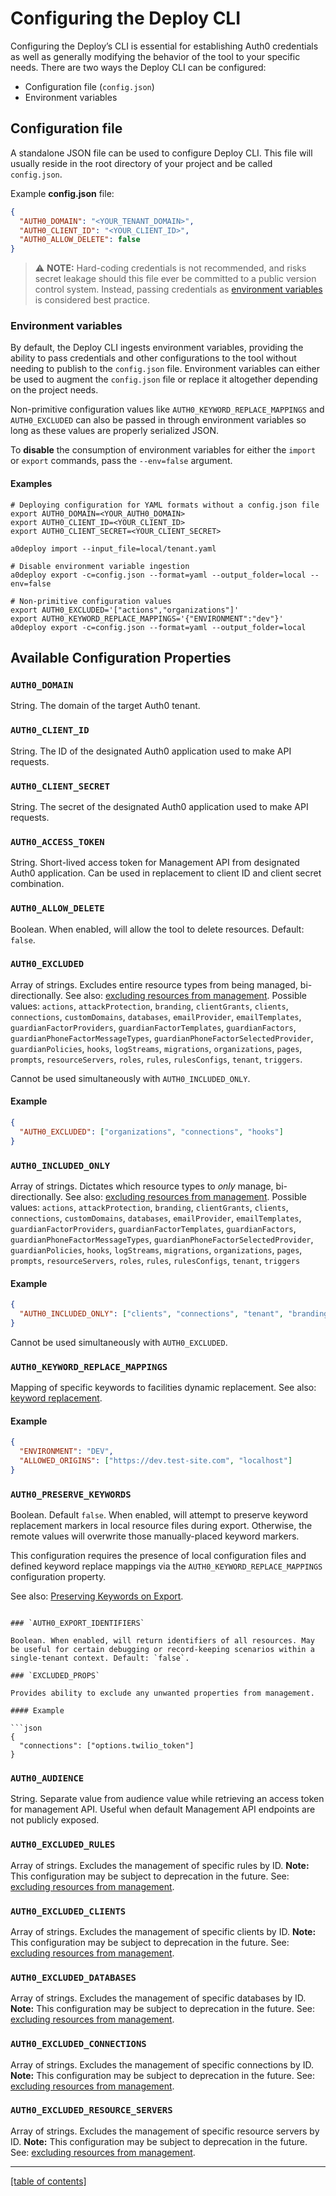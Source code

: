 # Configuring the Deploy CLI

Configuring the Deploy’s CLI is essential for establishing Auth0 credentials as well as generally modifying the behavior of the tool to your specific needs. There are two ways the Deploy CLI can be configured:

- Configuration file (`config.json`)
- Environment variables

## Configuration file

A standalone JSON file can be used to configure Deploy CLI. This file will usually reside in the root directory of your project and be called `config.json`.

Example **config.json** file:

```json
{
  "AUTH0_DOMAIN": "<YOUR_TENANT_DOMAIN>",
  "AUTH0_CLIENT_ID": "<YOUR_CLIENT_ID>",
  "AUTH0_ALLOW_DELETE": false
}
```

> ⚠️ **NOTE:** Hard-coding credentials is not recommended, and risks secret leakage should this file ever be committed to a public version control system. Instead, passing credentials as [environment variables](#environment-variables) is considered best practice.

### Environment variables

By default, the Deploy CLI ingests environment variables, providing the ability to pass credentials and other configurations to the tool without needing to publish to the `config.json` file. Environment variables can either be used to augment the `config.json` file or replace it altogether depending on the project needs.

Non-primitive configuration values like `AUTH0_KEYWORD_REPLACE_MAPPINGS` and `AUTH0_EXCLUDED` can also be passed in through environment variables so long as these values are properly serialized JSON.

To **disable** the consumption of environment variables for either the `import` or `export` commands, pass the `--env=false` argument.

#### Examples

```shell
# Deploying configuration for YAML formats without a config.json file
export AUTH0_DOMAIN=<YOUR_AUTH0_DOMAIN>
export AUTH0_CLIENT_ID=<YOUR_CLIENT_ID>
export AUTH0_CLIENT_SECRET=<YOUR_CLIENT_SECRET>

a0deploy import --input_file=local/tenant.yaml

# Disable environment variable ingestion
a0deploy export -c=config.json --format=yaml --output_folder=local --env=false

# Non-primitive configuration values
export AUTH0_EXCLUDED='["actions","organizations"]'
export AUTH0_KEYWORD_REPLACE_MAPPINGS='{"ENVIRONMENT":"dev"}'
a0deploy export -c=config.json --format=yaml --output_folder=local
```

## Available Configuration Properties

### `AUTH0_DOMAIN`

String. The domain of the target Auth0 tenant.

### `AUTH0_CLIENT_ID`

String. The ID of the designated Auth0 application used to make API requests.

### `AUTH0_CLIENT_SECRET`

String. The secret of the designated Auth0 application used to make API requests.

### `AUTH0_ACCESS_TOKEN`

String. Short-lived access token for Management API from designated Auth0 application. Can be used in replacement to client ID and client secret combination.

### `AUTH0_ALLOW_DELETE`

Boolean. When enabled, will allow the tool to delete resources. Default: `false`.

### `AUTH0_EXCLUDED`

Array of strings. Excludes entire resource types from being managed, bi-directionally. See also: [excluding resources from management](excluding-from-management.md). Possible values: `actions`, `attackProtection`, `branding`, `clientGrants`, `clients`, `connections`, `customDomains`, `databases`, `emailProvider`, `emailTemplates`, `guardianFactorProviders`, `guardianFactorTemplates`, `guardianFactors`, `guardianPhoneFactorMessageTypes`, `guardianPhoneFactorSelectedProvider`, `guardianPolicies`, `hooks`, `logStreams`, `migrations`, `organizations`, `pages`, `prompts`, `resourceServers`, `roles`, `rules`, `rulesConfigs`, `tenant`, `triggers`.

Cannot be used simultaneously with `AUTH0_INCLUDED_ONLY`.

#### Example

```json
{
  "AUTH0_EXCLUDED": ["organizations", "connections", "hooks"]
}
```

### `AUTH0_INCLUDED_ONLY`

Array of strings. Dictates which resource types to _only_ manage, bi-directionally. See also: [excluding resources from management](excluding-from-management.md). Possible values: `actions`, `attackProtection`, `branding`, `clientGrants`, `clients`, `connections`, `customDomains`, `databases`, `emailProvider`, `emailTemplates`, `guardianFactorProviders`, `guardianFactorTemplates`, `guardianFactors`, `guardianPhoneFactorMessageTypes`, `guardianPhoneFactorSelectedProvider`, `guardianPolicies`, `hooks`, `logStreams`, `migrations`, `organizations`, `pages`, `prompts`, `resourceServers`, `roles`, `rules`, `rulesConfigs`, `tenant`, `triggers`

#### Example

```json
{
  "AUTH0_INCLUDED_ONLY": ["clients", "connections", "tenant", "branding"]
}
```

Cannot be used simultaneously with `AUTH0_EXCLUDED`.

### `AUTH0_KEYWORD_REPLACE_MAPPINGS`

Mapping of specific keywords to facilities dynamic replacement. See also: [keyword replacement](keyword-replacement.md).

#### Example

```json
{
  "ENVIRONMENT": "DEV",
  "ALLOWED_ORIGINS": ["https://dev.test-site.com", "localhost"]
}
```

### `AUTH0_PRESERVE_KEYWORDS`

Boolean. Default `false`. When enabled, will attempt to preserve keyword replacement markers in local resource files during export. Otherwise, the remote values will overwrite those manually-placed keyword markers.

This configuration requires the presence of local configuration files and defined keyword replace mappings via the `AUTH0_KEYWORD_REPLACE_MAPPINGS` configuration property.

See also: [Preserving Keywords on Export](keyword-replacement.md#preserving-keywords-on-export).

````

### `AUTH0_EXPORT_IDENTIFIERS`

Boolean. When enabled, will return identifiers of all resources. May be useful for certain debugging or record-keeping scenarios within a single-tenant context. Default: `false`.

### `EXCLUDED_PROPS`

Provides ability to exclude any unwanted properties from management.

#### Example

```json
{
  "connections": ["options.twilio_token"]
}
````

### `AUTH0_AUDIENCE`

String. Separate value from audience value while retrieving an access token for management API. Useful when default Management API endpoints are not publicly exposed.

### `AUTH0_EXCLUDED_RULES`

Array of strings. Excludes the management of specific rules by ID. **Note:** This configuration may be subject to deprecation in the future. See: [excluding resources from management](excluding-from-management.md).

### `AUTH0_EXCLUDED_CLIENTS`

Array of strings. Excludes the management of specific clients by ID. **Note:** This configuration may be subject to deprecation in the future. See: [excluding resources from management](excluding-from-management.md).

### `AUTH0_EXCLUDED_DATABASES`

Array of strings. Excludes the management of specific databases by ID. **Note:** This configuration may be subject to deprecation in the future. See: [excluding resources from management](excluding-from-management.md).

### `AUTH0_EXCLUDED_CONNECTIONS`

Array of strings. Excludes the management of specific connections by ID. **Note:** This configuration may be subject to deprecation in the future. See: [excluding resources from management](excluding-from-management.md).

### `AUTH0_EXCLUDED_RESOURCE_SERVERS`

Array of strings. Excludes the management of specific resource servers by ID. **Note:** This configuration may be subject to deprecation in the future. See: [excluding resources from management](excluding-from-management.md).

---

[[table of contents]](../README.md#documentation)
